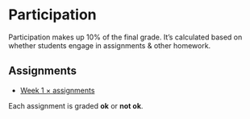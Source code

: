 # Participation

Participation makes up 10% of the final grade. It’s calculated based on
whether students engage in assignments & other homework.

## Assignments

* [Week 1 × assignments](week-1.md#assignments)

<!--
TODO: Fill out assignments.
-->

Each assignment is graded **ok** or **not ok**.
